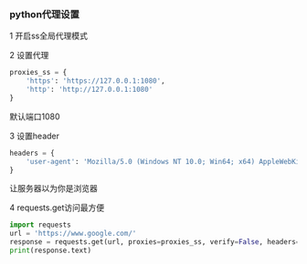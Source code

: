 ### python代理设置

1 开启ss全局代理模式

2 设置代理

```python
proxies_ss = {
    'https': 'https://127.0.0.1:1080',
    'http': 'http://127.0.0.1:1080'
}
```

默认端口1080

3 设置header

```python
headers = {
    'user-agent': 'Mozilla/5.0 (Windows NT 10.0; Win64; x64) AppleWebKit/537.36 (KHTML, like Gecko) Chrome/56.0.2924.87 Safari/537.36',
}

```

让服务器以为你是浏览器

4 requests.get访问最方便

```python
import requests
url = 'https://www.google.com/'
response = requests.get(url, proxies=proxies_ss, verify=False, headers=headers)
print(response.text)
```